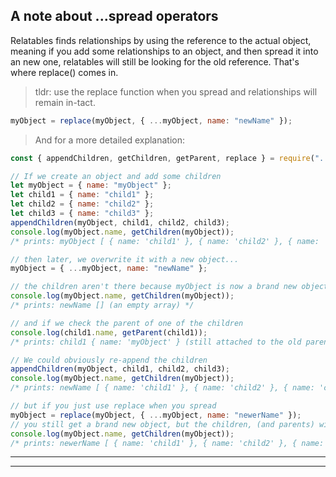 ## A note about ...spread operators

Relatables finds relationships by using the reference to the actual object, meaning if you add some relationships to an object, and then spread it into an new one, relatables will still be looking for the old reference. That's where replace() comes in.

> tldr: use the replace function when you spread and relationships will remain in-tact.

```js
myObject = replace(myObject, { ...myObject, name: "newName" });
```

> And for a more detailed explanation:

```js
const { appendChildren, getChildren, getParent, replace } = require("../dist");

// If we create an object and add some children
let myObject = { name: "myObject" };
let child1 = { name: "child1" };
let child2 = { name: "child2" };
let child3 = { name: "child3" };
appendChildren(myObject, child1, child2, child3);
console.log(myObject.name, getChildren(myObject));
/* prints: myObject [ { name: 'child1' }, { name: 'child2' }, { name: 'child3' } ] */

// then later, we overwrite it with a new object...
myObject = { ...myObject, name: "newName" };

// the children aren't there because myObject is now a brand new object
console.log(myObject.name, getChildren(myObject));
/* prints: newName [] (an empty array) */

// and if we check the parent of one of the children
console.log(child1.name, getParent(child1));
/* prints: child1 { name: 'myObject' } (still attached to the old parent )*/

// We could obviously re-append the children
appendChildren(myObject, child1, child2, child3);
console.log(myObject.name, getChildren(myObject));
/* prints: newName [ { name: 'child1' }, { name: 'child2' }, { name: 'child3' } ] */

// but if you just use replace when you spread
myObject = replace(myObject, { ...myObject, name: "newerName" });
// you still get a brand new object, but the children, (and parents) will have followed
console.log(myObject.name, getChildren(myObject));
/* prints: newerName [ { name: 'child1' }, { name: 'child2' }, { name: 'child3' } ]*/
```

---

---
